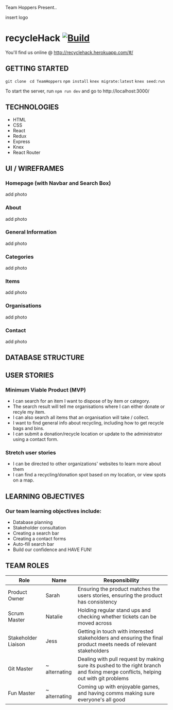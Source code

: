 Team Hoppers Present..

insert logo

# recycleHack [![Build](https://travis-ci.org/GroupProjects-hihi2017/TeamHoppers.svg?branch=master)](https://travis-ci.org/GroupProjects-hihi2017/TeamHoppers)

You'll find us online @ http://recyclehack.herokuapp.com/#/

## GETTING STARTED
`git clone `
`cd TeamHoppers`
`npm install`
`knex migrate:latest`
`knex seed:run`

To start the server, run `npm run dev` and go to http://localhost:3000/

## TECHNOLOGIES
* HTML
* CSS
* React
* Redux
* Express
* Knex
* React Router

## UI / WIREFRAMES
### Homepage (with Navbar and Search Box)
add photo
### About
add photo
### General Information
add photo
### Categories
add photo
### Items
add photo
### Organisations
add photo
### Contact
add photo

## DATABASE STRUCTURE


## USER STORIES
### Minimum Viable Product (MVP)
* I can search for an item I want to dispose of by item or category.
* The search result will tell me organisations where I can either donate or recyle my item.
* I can also search all items that an organisation will take / collect.
* I want to find general info about recycling, including how to get recycle bags and bins.
* I can submit a donation/recycle location or update to the administrator using a contact form.

### Stretch user stories
* I can be directed to other organizations' websites to learn more about them
* I can find a recycling/donation spot based on my location, or view spots on a map.

## LEARNING OBJECTIVES
### Our team learning objectives include:
* Database planning
* Stakeholder consultation
* Creating a search bar
* Creating a contact forms
* Auto-fill search bar
* Build our confidence and HAVE FUN!

## TEAM ROLES
Role | Name | Responsibility
--- | --- | ---
Product Owner | Sarah | Ensuring the product matches the users stories, ensuring the product has consistency
Scrum Master | Natalie | Holding regular stand ups and checking whether tickets can be moved across
Stakeholder Liaison | Jess | Getting in touch with interested stakeholders and ensuring the final product meets needs of relevant stakeholders
Git Master | ~ alternating | Dealing with pull request by making sure its pushed to the right branch and fixing merge conflicts, helping out with git problems
Fun Master | ~ alternating | Coming up with enjoyable games, and having comms making sure everyone's all good
